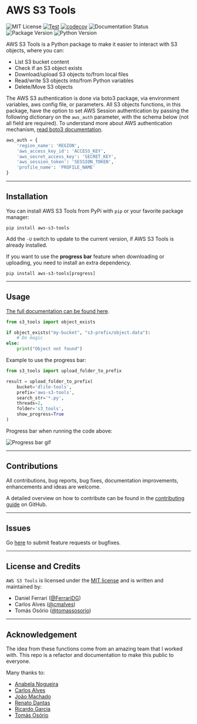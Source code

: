 # AWS S3 Tools

![MIT License](https://img.shields.io/pypi/l/aws-s3-tools)
[![Test](https://github.com/dlite-tools/aws-s3-tools/actions/workflows/test.yml/badge.svg)](https://github.com/dlite-tools/aws-s3-tools/actions/workflows/test.yml)
[![codecov](https://codecov.io/gh/FerrariDG/aws-s3-tools/branch/main/graph/badge.svg?token=YRM26tZexs)](https://codecov.io/gh/FerrariDG/aws-s3-tools)
![Documentation Status](https://readthedocs.org/projects/aws-s3-tools/badge/?version=latest)
![Package Version](https://img.shields.io/pypi/v/aws-s3-tools)
![Python Version](https://img.shields.io/pypi/pyversions/aws-s3-tools)

AWS S3 Tools is a Python package to make it easier to interact with S3 objects, where you can:

- List S3 bucket content
- Check if an S3 object exists
- Download/upload S3 objects to/from local files
- Read/write S3 objects into/from Python variables
- Delete/Move S3 objects

The AWS S3 authentication is done via boto3 package, via environment variables, aws config file, or parameters.
All S3 objects functions, in this package, have the option to set AWS Session authentication by passing the following dictionary on the `aws_auth` parameter, with the schema below (not all field are required).
To understand more about AWS authentication mechanism, [read boto3 documentation](https://boto3.amazonaws.com/v1/documentation/api/latest/guide/credentials.html).

```python
aws_auth = {
    'region_name': 'REGION',
    'aws_access_key_id': 'ACCESS_KEY',
    'aws_secret_access_key': 'SECRET_KEY',
    'aws_session_token': 'SESSION_TOKEN',
    'profile_name': 'PROFILE_NAME'
}
```

---

## Installation

You can install AWS S3 Tools from PyPi with `pip` or your favorite package manager:

```shell
pip install aws-s3-tools
```

Add the ``-U`` switch to update to the current version, if AWS S3 Tools is already installed.

If you want to use the **progress bar** feature when downloading or uploading,
you need to install an extra dependency.

```shell
pip install aws-s3-tools[progress]
```

---

## Usage

[The full documentation can be found here](https://aws-s3-tools.readthedocs.io/en/latest/index.html).

```python
from s3_tools import object_exists

if object_exists("my-bucket", "s3-prefix/object.data"):
    # Do magic
else:
    print("Object not found")
```

Example to use the progress bar:

```python
from s3_tools import upload_folder_to_prefix

result = upload_folder_to_prefix(
    bucket='dlite-tools',
    prefix='aws-s3-tools',
    search_str='*.py',
    threads=2,
    folder='s3_tools',
    show_progress=True
)
```

Progress bar when running the code above:

![Progress bar gif](docs/source/demo.gif)

---

## Contributions

All contributions, bug reports, bug fixes, documentation improvements,
enhancements and ideas are welcome.

A detailed overview on how to contribute can be found in the
[contributing guide](CONTRIBUTING.md)
on GitHub.

---

## Issues

Go [here](https://github.com/dlite-tools/aws-s3-tools/issues) to submit feature
requests or bugfixes.

---

## License and Credits

`AWS S3 Tools` is licensed under the [MIT license](LICENSE) and is written and
maintained by:

- Daniel Ferrari ([@FerrariDG](https://github.com/FerrariDG))
- Carlos Alves ([@cmalves](https://github.com/cmalves))
- Tomás Osório ([@tomassosorio](https://github.com/tomassosorio/))

---

## Acknowledgement

The idea from these functions come from an amazing team that I worked with. This repo is a refactor and documentation to make this public to everyone.

Many thanks to:

- [Anabela Nogueira](https://www.linkedin.com/in/abnogueira/)
- [Carlos Alves](https://www.linkedin.com/in/carlosmalves/)
- [João Machado](https://www.linkedin.com/in/machadojpf/)
- [Renato Dantas](https://www.linkedin.com/in/renatomoura/)
- [Ricardo Garcia](https://www.linkedin.com/in/ricardo-g-oliveira/)
- [Tomás Osório](https://www.linkedin.com/in/tomas-osorio/)
